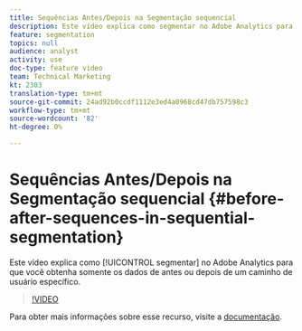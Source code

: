 ```yaml
---
title: Sequências Antes/Depois na Segmentação sequencial
description: Este vídeo explica como segmentar no Adobe Analytics para que você obtenha somente os dados de antes ou depois de um caminho de usuário específico.
feature: segmentation
topics: null
audience: analyst
activity: use
doc-type: feature video
team: Technical Marketing
kt: 2303
translation-type: tm+mt
source-git-commit: 24ad92b0ccdf1112e3ed4a0968cd47db757598c3
workflow-type: tm+mt
source-wordcount: '82'
ht-degree: 0%

---
```



# Sequências Antes/Depois na Segmentação sequencial {#before-after-sequences-in-sequential-segmentation}

Este vídeo explica como [!UICONTROL segmentar] no Adobe Analytics para que você obtenha somente os dados de antes ou depois de um caminho de usuário específico.

>[!VIDEO](https://video.tv.adobe.com/v/25400/?quality=12)

Para obter mais informações sobre esse recurso, visite a [documentação](https://marketing.adobe.com/resources/help/en_US/analytics/segment/index.html?f=seg_build_ui).

